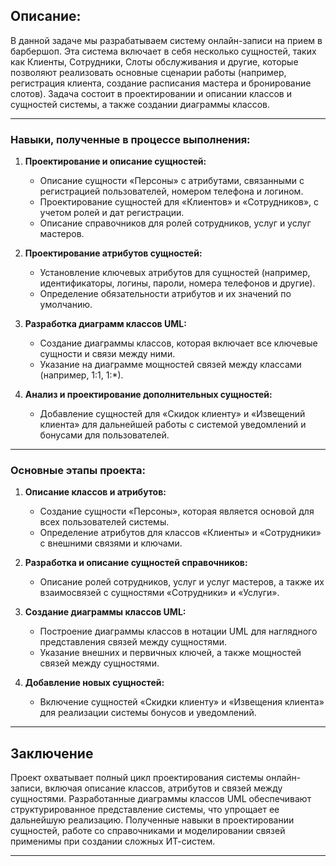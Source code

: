 ## Описание:

В данной задаче мы разрабатываем систему онлайн-записи на прием в барбершоп. Эта система включает в себя несколько сущностей, таких как Клиенты, Сотрудники, Слоты обслуживания и другие, которые позволяют реализовать основные сценарии работы (например, регистрация клиента, создание расписания мастера и бронирование слотов). Задача состоит в проектировании и описании классов и сущностей системы, а также создании диаграммы классов.

---

### Навыки, полученные в процессе выполнения:

1. **Проектирование и описание сущностей:**
   - Описание сущности «Персоны» с атрибутами, связанными с регистрацией пользователей, номером телефона и логином.
   - Проектирование сущностей для «Клиентов» и «Сотрудников», с учетом ролей и дат регистрации.
   - Описание справочников для ролей сотрудников, услуг и услуг мастеров.

2. **Проектирование атрибутов сущностей:**
   - Установление ключевых атрибутов для сущностей (например, идентификаторы, логины, пароли, номера телефонов и другие).
   - Определение обязательности атрибутов и их значений по умолчанию.

3. **Разработка диаграмм классов UML:**
   - Создание диаграммы классов, которая включает все ключевые сущности и связи между ними.
   - Указание на диаграмме мощностей связей между классами (например, 1:1, 1:*).

4. **Анализ и проектирование дополнительных сущностей:**
   - Добавление сущностей для «Скидок клиенту» и «Извещений клиента» для дальнейшей работы с системой уведомлений и бонусами для пользователей.
  
---

### Основные этапы проекта:

1. **Описание классов и атрибутов:**
   - Создание сущности «Персоны», которая является основой для всех пользователей системы.
   - Определение атрибутов для классов «Клиенты» и «Сотрудники» с внешними связями и ключами.

2. **Разработка и описание сущностей справочников:**
   - Описание ролей сотрудников, услуг и услуг мастеров, а также их взаимосвязей с сущностями «Сотрудники» и «Услуги».

3. **Создание диаграммы классов UML:**
   - Построение диаграммы классов в нотации UML для наглядного представления связей между сущностями.
   - Указание внешних и первичных ключей, а также мощностей связей между сущностями.

4. **Добавление новых сущностей:**
   - Включение сущностей «Скидки клиенту» и «Извещения клиента» для реализации системы бонусов и уведомлений.

---

## Заключение  

Проект охватывает полный цикл проектирования системы онлайн-записи, включая описание классов, атрибутов и связей между сущностями. Разработанные диаграммы классов UML обеспечивают структурированное представление системы, что упрощает ее дальнейшую реализацию. Полученные навыки в проектировании сущностей, работе со справочниками и моделировании связей применимы при создании сложных ИТ-систем.

---

